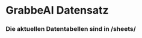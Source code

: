 

































































































































































































































































































































































































# GrabbeAI Datensatz





### Die aktuellen Datentabellen sind in /sheets/


